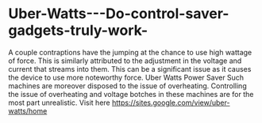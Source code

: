 # Uber-Watts---Do-control-saver-gadgets-truly-work-
A couple contraptions have the jumping at the chance to use high wattage of force. This is similarly attributed to the adjustment in the voltage and current that streams into them. This can be a significant issue as it causes the device to use more noteworthy force. Uber Watts Power Saver Such machines are moreover disposed to the issue of overheating. Controlling the issue of overheating and voltage botches in these machines are for the most part unrealistic. Visit here https://sites.google.com/view/uber-watts/home
